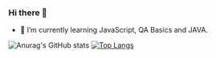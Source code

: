 ### Hi there 👋

- 🌱 I’m currently learning  JavaScript, QA Basics and JAVA. 

![Anurag's GitHub stats](https://github-readme-stats.vercel.app/api?username=stateva91&show_icons=true) [![Top Langs](https://github-readme-stats.vercel.app/api/top-langs/?username=stateva91&langs_count=8)](https://github.com/anuraghazra/github-readme-stats)
<!--
**Stateva91/Stateva91** is a ✨ _special_ ✨ repository because its `README.md` (this file) appears on your GitHub profile.

Here are some ideas to get you started:

- 🔭 I’m currently working on ...
- 🌱 I’m currently learning  JavaScript, QA Basics and JAVA. 
- 👯 I’m looking to collaborate on ...
- 🤔 I’m looking for help with ...
- 💬 Ask me about ...
- 📫 How to reach me: ...
- 😄 Pronouns: ...
- ⚡ Fun fact: ...
-->
